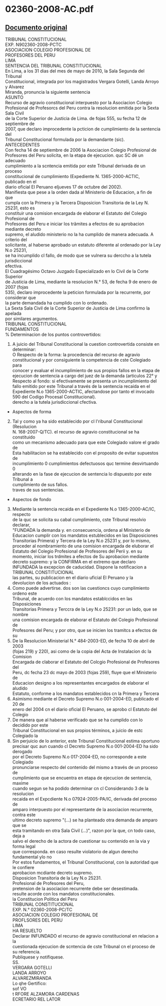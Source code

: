 
02360-2008-AC.pdf
=================
  
[Documento original](https://tc.gob.pe/jurisprudencia/2010/02360-2008-AC.pdf)  
---  
TRIBUNAL CONSTITUCIONAL  
EXP. N902360-2008-PCTC  
ASOCIACION COLEGIO PROFESIONAL DE  
PROFESORES DEL PERU  
LIMA  
SENTENCIA DEL TRIBUNAL CONSTITUCIONAL  
En Lima, a los 31 dias del mes de mayo de 2010, la Sala Segunda del Tribunal  
Constitucional, integrada por los magistrados Vergara Gotelli, Landa Arroyo y Alvarez  
Miranda, pronuncia la siguiente sentencia  
ASUNTO  
Recurso de agravio constitucional interpuesto por la Asociacion Colegio  
Profesional de Profesorcs del Peru contra la resolucion emitida por la Sexta Sala Civil  
de la Corte Superior de Justicia de Lima. de fojas 555, su fecha 12 de septiembre de  
2007, que declaro improcedente la pcticion de cumplimiento de la sentencia del  
Tribunal Constitucional formulada por la demandante (sic).  
ANTECEDENTES  
Con fecha 14 de septiembre de 2006 la Asociacion Colegio Profesional de  
Profesores del Peru solicita, en la etapa de ejecucion. quc SC dé un adecuado  
cumplimiento a la scntencia emitida por este Tribunal derivada de un proceso  
constitucional de cumplimiento (Expediente N. 1365-2000-ACTIC, publicado en el  
diario oficial El Peruano eljueves 17 de octubre del 2002).  
Manifiesta que pese a la orden dada al Ministerio de Educacion, a fin de que  
cumpla con la Primera y la Tercera Disposicion Transitoria de la Ley N. 25231, esto es  
constituir una comision encargada de elaborar el Estatuto del Colegio Profesional de  
Profesores del Peru e iniciar los trâmites a efectos de su aprobacion mediante decreto  
supremo, el aludido ministerio no la ha cumplido de manera adecuada. A criterio del  
solicitante, al haberse aprobado un estatuto diferente al ordenado por la Ley N.o 25231,  
se ha incumplido cl fallo, de modo que se vulnera su derccho a la tutela jurisdiccional  
efectiva.  
El Cuadragésimo Octavo Juzgado Especializado en lo Civil de la Corte Superior  
de Justicia de Lima, mediante la resolucion N.° 53, de fecha 9 de enero de 2007 (fojas  
535), declaro improcedente la peticion formulada por la recurrente, por considerar que  
la parte demandada ha cumplido con lo ordenado.  
La Sexta Sala Civil de la Corte Superior de Justicia de Lima confirmo la apelada  
por similares argumentos.  
TRIBUNAL CONSTITUCIONAL  
FUNDAMENTOS  
% Determinacion de los puntos controvertidos:  
1. A juicio del Tribunal Constitucional la cuestion controvertida consiste en  
determinar:  
O Respecto de la forma: la procedencia del recurso de agravio  
constitucional y por consiguiente la competencia de cste Colegiado para  
conocer y evaluar el incumplimiento de sus propios fallos en la etapa de  
ejecucion de sentencia a cargo del juez de la demanda (articulos 22° y  
Respecto al fondo: si efectivamente se presenta un incumplimiento del  
fallo emitido por este Tribunal a través de la sentencia recaida en el  
Expediente N.o 1365-2000-ACTIC, afectandose por tanto el invocado  
590 del Codigo Procesal Constitucional).  
derecho a la tutela jurisdiccional cfectiva.  
* Aspectos de forma  
2. Tal y como ya ha sido establecido por cl I'ribunal Constitucional (Resolucion  
N. 168-2007-Q/TC). el recurso de agravio constitucional se ha constituido  
como un mecanismo adecuado para que este Colegiado valore el grado de  
Esta habilitacion se ha establecido con el proposito de evitar supuestos de  
incumplimiento 0 cumplimientos defectuosos quc termine desvirtuando 0  
alterando en la fase de ejecucion de sentencia lo dispuesto por este Tribunal a  
cumplimiento de sus fallos.  
traves de sus sentencias.  
* Aspectos de fondo  
3. Mediante la sentencia recaida en el Expediente N.o 1365-2000-AC/IC, respecto  
de la quc se solicita su cabal cumplimiento, cste Tribunal resolvio declarar,  
"FUNDADA la demanda y. en consecuencia, ordena al Ministerio de  
Educacion cumplir con los mandatos estublecidos en las Disposiciones  
Transitorias Primera) y Tercera de la Ley N.o 25231 y, por lo mismo,  
proceder al nombramiento de una comision encargada de eluborar el  
Estatuto del Colegio Profesional de Profesores del Perii y. en su  
momento, iniciar los trdmites a efectos de Su aprobacion mediante  
decreto supremo: y la CONFIRMA en el extremo que declaro  
INFUNDADA la excepcion de caducidad. Dispone la notificacion a  
TRIBUNAL CONSTITUCIONAL  
las partes, su publicacion en el diario uficial El Peruano y la  
devolucion de los actuados :  
4. Como puede advertirse. dos son las cuestioncs cuyo cumplimiento ordeno este  
Tribunal, de acuerdo con los mandatos establccidos en las Disposiciones  
Transitorias Primera y Terccra de la Ley N.o 25231: por un lado, que se nombre  
una comision encargada de elaborar el Estatuto del Colegio Profesional de  
Profesores del Peru; y por otro, que se inicien los tramitcs a efectos de su  
5. De la Resolucion Ministerial N.° 484-2003-ED, de fecha 10 de abril de 2003  
(fojas 219) y 220), asi como de la copia del Acta de Instalacion dc la Comision  
Encargada de claborar el Estatuto del Colcgio Profesional de Profesores del  
Peru, dc fecha 23 dc mayo de 2003 (fojas 259), fluye que el Ministerio de  
Educacion designo a los representantes encargados de elaborar el aludido  
Estatuto, conforme a los mandatos establecidos cn la Primera y Tercera  
6. Asimismo mediante el Decreto Supremo N.o 001-2004-ED, publicado el 20 de  
enero del 2004 cn el diario oficial El Peruano, se aprobo cl Estatuto del Colegio  
7. De manera que al haberse verificado que se ha cumplido con lo decidido por este  
Tribunal Constitucional en sus propios términos, a juicio de estc Colegiado la  
8. Sin perjuicio de lo anterior, este Tribunal Constitucional estima oportuno  
precisar quc aun cuando cl Decreto Supremo N.o 001-2004-ED ha sido derogado  
por el Decreto Supremo N.o 017-2004-ED, no corresponde a este Colegiado  
pronunciarse respecto del contenido del mismo a través de un proceso de  
cumplimiento que se encuentra en etapa de ejecucion de sentencia, maxime  
cuando segun se ha podido determinar cn cl Considerando 3 de la resolucion  
recaida en el Expcdiente N.o 07924-2005-PA/IC, derivada del proceso de  
amparo interpuesto por el representante de la asociacion recurrente, contra este  
ultimo decreto supremo "(...) se ha planteado otra demanda de amparo que se  
esta tramitando en otra Sala Civil (...)", razon por la que, cn todo caso, deja a  
salvo el derecho de la actora de cuestionar su contenido en la via y forma legal  
que corresponda. en caso resulte violatorio de algun derecho fundamental ylo no  
Por estos fundamentos, el Tribunal Constitucional, con la autoridad que le confiere  
aprobacion mcdiante decreto supremo.  
Disposicion Transitoria de la Ley N.o 25231.  
Profesional de Profesores del Peru,  
pretension de la asociacion recurrente debe ser desestimada.  
resulte acorde con los mandatos constitucionales.  
la Constitucion Politica del Peru  
TRIBUNAL CONSTITUCIONAL  
EXP. N.° 02360-2008-PC/TC  
ASOCIACION COLEGIO PROFESIONAL DE  
PROFLSORES DEL PERU  
LIMA  
HA RESUELTO  
Declarar INFUNDADO el recurso de agravio constitucional en relacion a la  
cuestionada ejecucion de scntencia de cste Tribunal cn el proceso de su referencia.  
Publiquese y notifiquese.  
SS.  
VERGARA GOTELLI  
LANDA ARROYO  
ALVAREZMIRANDA  
Lo qhe Gertifico:  
sof VO  
t RFORE ALZAMORA CARDENAS  
ECRETARIO REL LATOR